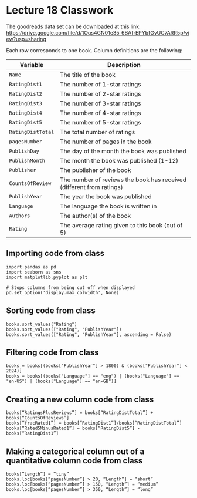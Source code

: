 # Lecture 18 Classwork

The goodreads data set can be downloaded at this link: https://drive.google.com/file/d/1Oqs4GN01e35_6BAfrEPYbfGvUC7ARR5p/view?usp=sharing

Each row corresponds to one book. Column definitions are the following:

Variable | Description
--|--
`Name` | The title of the book
`RatingDist1` | The number of 1-star ratings
`RatingDist2` | The number of 2-star ratings
`RatingDist3` | The number of 3-star ratings
`RatingDist4` | The number of 4-star ratings
`RatingDist5` | The number of 5-star ratings
`RatingDistTotal` | The total number of ratings
`pagesNumber` | The number of pages in the book
`PublishDay` | The day of the month the book was published
`PublishMonth` | The month the book was published (1-12)
`Publisher` | The publisher of the book
`CountsOfReview` | The number of reviews the book has received (different from ratings)
`PublishYear` | The year the book was published
`Language` | The language the book is written in
`Authors` | The author(s) of the book
`Rating` | The average rating given to this book (out of 5)

## Importing code from class

```
import pandas as pd
import seaborn as sns
import matplotlib.pyplot as plt

# Stops columns from being cut off when displayed
pd.set_option('display.max_colwidth', None)
```

## Sorting code from class

```
books.sort_values("Rating")
books.sort_values(["Rating", "PublishYear"])
books.sort_values(["Rating", "PublishYear"], ascending = False)
```

## Filtering code from class

```
books = books[(books["PublishYear"] > 1800) & (books["PublishYear"] < 2024)]
books = books[(books["Language"] == "eng") | (books["Language"] == "en-US") | (books["Language"] == "en-GB")]
```

## Creating a new column code from class

```
books[“RatingsPlusReviews”] = books[“RatingDistTotal”] + books[“CountsOfReviews”]	
books[“fracRated1”] = books[“RatingDist1”]/books[“RatingDistTotal”]
books[“Rated5MinusRated1”] = books[“RatingDist5”] - books[“RatingDist1”]
```

## Making a categorical column out of a quantitative column code from class

```
books[“Length”] = “tiny”
books.loc[books[“pagesNumber”] > 20, “Length”] = “short”
books.loc[books[“pagesNumber”] > 150, “Length”] = “medium”
books.loc[books[“pagesNumber”] > 350, “Length”] = “long”
```
